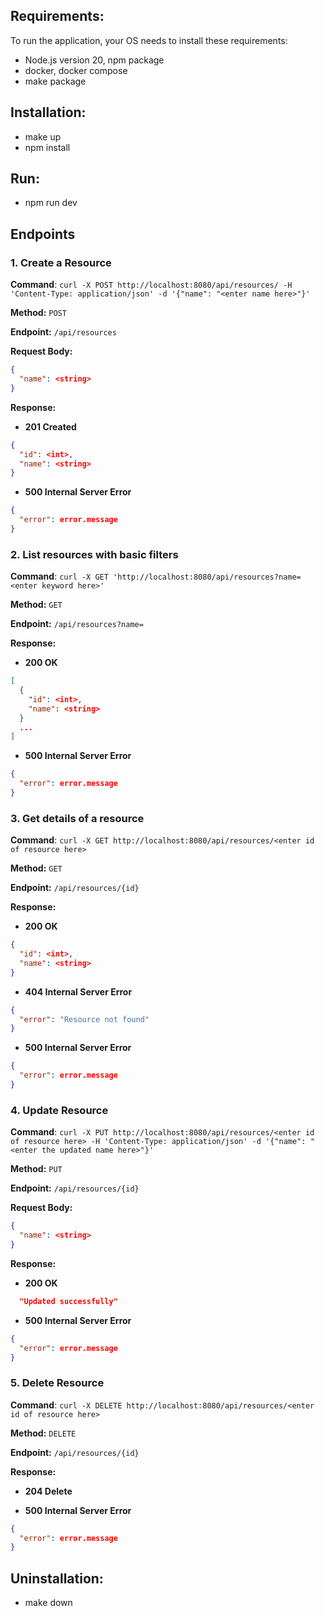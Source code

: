 ## Requirements:
To run the application, your OS needs to install these requirements:
- Node.js version 20, npm package
- docker, docker compose
- make package

## Installation:
- make up
- npm install

## Run:
- npm run dev

## Endpoints

### 1. Create a Resource

**Command**: `curl -X POST http://localhost:8080/api/resources/ -H 'Content-Type: application/json' -d '{"name": "<enter name here>"}'`

**Method:**  `POST`

**Endpoint:**  `/api/resources`

**Request Body:**

```json
{
  "name": <string>
}
```
**Response:**
- **201 Created**

```json
{
  "id": <int>,
  "name": <string>
}
```


- **500 Internal Server Error**

```json
{
  "error": error.message
}
```

### 2. List resources with basic filters

**Command**: `curl -X GET 'http://localhost:8080/api/resources?name=<enter keyword here>'`

**Method:**  `GET`

**Endpoint:**  `/api/resources?name=`


**Response:**
- **200 OK**

```json
[
  {
    "id": <int>,
    "name": <string>
  }
  ...
]
```

- **500 Internal Server Error**

```json
{
  "error": error.message
}
```

### 3. Get details of a resource

**Command**: `curl -X GET http://localhost:8080/api/resources/<enter id of resource here>`

**Method:**  `GET`

**Endpoint:**  `/api/resources/{id}`

**Response:**
- **200 OK**

```json
{
  "id": <int>,
  "name": <string>
}
```

- **404 Internal Server Error**

```json
{
  "error": "Resource not found"
}
```

- **500 Internal Server Error**

```json
{
  "error": error.message
}
```

### 4. Update Resource

**Command**: `curl -X PUT http://localhost:8080/api/resources/<enter id of resource here> -H 'Content-Type: application/json' -d '{"name": "<enter the updated name here>"}'`

**Method:**  `PUT`

**Endpoint:**  `/api/resources/{id}`

**Request Body:**

```json
{
  "name": <string>
}
```
**Response:**
- **200 OK**

```json
  "Updated successfully"
```


- **500 Internal Server Error**

```json
{
  "error": error.message
}
```

### 5. Delete Resource

**Command**: `curl -X DELETE http://localhost:8080/api/resources/<enter id of resource here>`

**Method:**  `DELETE`

**Endpoint:**  `/api/resources/{id}`

**Response:**
- **204 Delete**

- **500 Internal Server Error**

```json
{
  "error": error.message
}
```

## Uninstallation:
- make down
